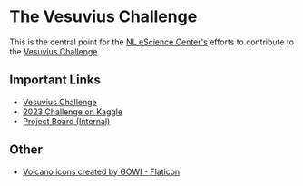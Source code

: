 # The Vesuvius Challenge

This is the central point for the [NL eScience Center's](https://www.esciencecenter.nl/) efforts to contribute to the [Vesuvius Challenge](https://scrollprize.org/).

## Important Links

- [Vesuvius Challenge](https://scrollprize.org/)
- [2023 Challenge on Kaggle](https://www.kaggle.com/competitions/vesuvius-challenge-ink-detection)
- [Project Board (Internal)](https://github.com/orgs/escience-vesuvius/projects/1)

## Other
- [Volcano icons created by GOWI - Flaticon](https://www.flaticon.com/free-icons/volcano)
